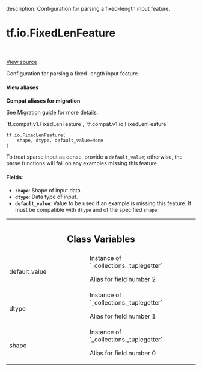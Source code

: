description: Configuration for parsing a fixed-length input feature.

<div itemscope itemtype="http://developers.google.com/ReferenceObject">
<meta itemprop="name" content="tf.io.FixedLenFeature" />
<meta itemprop="path" content="Stable" />
<meta itemprop="property" content="__new__"/>
<meta itemprop="property" content="default_value"/>
<meta itemprop="property" content="dtype"/>
<meta itemprop="property" content="shape"/>
</div>

# tf.io.FixedLenFeature

<!-- Insert buttons and diff -->

<table class="tfo-notebook-buttons tfo-api nocontent" align="left">

</table>

<a target="_blank" href="/code/stable/tensorflow/python/ops/parsing_config.py">View source</a>



Configuration for parsing a fixed-length input feature.

<section class="expandable">
  <h4 class="showalways">View aliases</h4>
  <p>
<b>Compat aliases for migration</b>
<p>See
<a href="https://www.tensorflow.org/guide/migrate">Migration guide</a> for
more details.</p>
<p>`tf.compat.v1.FixedLenFeature`, `tf.compat.v1.io.FixedLenFeature`</p>
</p>
</section>

<pre class="devsite-click-to-copy prettyprint lang-py tfo-signature-link">
<code>tf.io.FixedLenFeature(
    shape, dtype, default_value=None
)
</code></pre>



<!-- Placeholder for "Used in" -->

To treat sparse input as dense, provide a `default_value`; otherwise,
the parse functions will fail on any examples missing this feature.

#### Fields:


* <b>`shape`</b>: Shape of input data.
* <b>`dtype`</b>: Data type of input.
* <b>`default_value`</b>: Value to be used if an example is missing this feature. It
    must be compatible with `dtype` and of the specified `shape`.




<!-- Tabular view -->
 <table class="responsive fixed orange">
<colgroup><col width="214px"><col></colgroup>
<tr><th colspan="2"><h2 class="add-link">Class Variables</h2></th></tr>

<tr>
<td>
default_value<a id="default_value"></a>
</td>
<td>
Instance of `_collections._tuplegetter`

Alias for field number 2
</td>
</tr><tr>
<td>
dtype<a id="dtype"></a>
</td>
<td>
Instance of `_collections._tuplegetter`

Alias for field number 1
</td>
</tr><tr>
<td>
shape<a id="shape"></a>
</td>
<td>
Instance of `_collections._tuplegetter`

Alias for field number 0
</td>
</tr>
</table>


